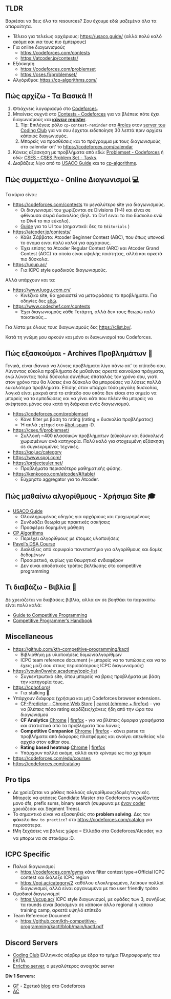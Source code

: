 ## **TLDR**

Βαριέσαι να δεις όλα τα resources? Σου έχουμε εδώ μαζεμένα όλα τα απαραίτητα.

- Τέλειο για τελείως αρχάριους: https://usaco.guide/  (αλλά πολύ καλό ακόμα και για τους πιο έμπειρους)
- Για online διαγωνισμούς
    - https://codeforces.com/contests
    - https://atcoder.jp/contests/
- Εξάσκηση
    - https://codeforces.com/problemset
    - https://cses.fi/problemset/
- Αλγόριθμοι: https://cp-algorithms.com/

## Πώς αρχίζω - Τα Βασικά ‼️

1. Φτιάχνεις λογαριασμό στο [Codeforces](https://codeforces.com/).
2. Μπαίνεις συχνά στο [Contests - Codeforces](https://codeforces.com/contests) για να βλέπεις πότε έχει διαγωνισμούς και [**κάνεις register**](https://discord.com/channels/1301938669128515584/1301942383168196710/1418968155627458571).
    1. Tip: Επιλέγεις ρόλο `cp-contest-reminder` στο [#roles](https://discord.com/channels/1301938669128515584/1375385323084972074) στον [server του Coding Club](https://discord.gg/z4FRnBQWKD)  για να σου έρχεται ειδοποίηση 30 λεπτά πριν αρχίσει κάποιος διαγωνισμός.
    2. Μπορείς να προσθέσεις και το πρόγραμμα με τους διαγωνισμούς στο calendar απ’ το https://codeforces.com/calendar
3. Κάνεις εξάσκηση με προβλήματα από εδώ: [Problemset - Codeforces](https://codeforces.com/problemset) ή εδώ: [CSES - CSES Problem Set - Tasks](https://cses.fi/problemset/).
4. Διαβάζεις λίγο από το [USACO Guide](https://usaco.guide) και το [cp-algorithms](https://cp-algorithms.com/).


## Πώς συμμετέχω - Οnline Διαγωνισμοί 💻

Τα κύρια είναι:

- https://codeforces.com/contests  το μεγαλύτερο site για διαγωνισμούς.
    - Οι διαγωνισμοί του χωρίζονται σε Divisions (1-4) και είναι σε φθίνουσα σειρά δυσκολίας (δηλ. το Div1 ειναι το πιο δύσκολο ενώ το Div4 το πιο εύκολο).
    - [Guide](https://codeforces.com/blog/entry/99660) για το UI του (σημαντικό: δες το `Editorials` )
- https://atcoder.jp/contests/
    - Κάθε Σάββατο: Atcoder Beginner Contest (ABC), που όπως υπονοεί το όνομα ειναι πολύ καλοί για αρχάριους.
    - Έχει επίσης τα Atcoder Regular Contest (ARC) και Atcoder Grand Contest (AGC) τα οποία είναι υψηλής ποιότητας, αλλά και αρκετά πιο δύσκολα.
- https://ucup.ac/
    - Για ICPC style ομαδικούς διαγωνισμούς.

Αλλά υπάρχουν και τα: 

- https://www.luogu.com.cn/
    - Κινέζικο site, θα χρειαστεί να μεταφράσεις τα προβλήματα. Για οδηγίες δες [εδώ](https://codeforces.com/blog/entry/131261).
- https://www.codechef.com/contests
    - Έχει διαγωνισμούς κάθε Τετάρτη, αλλά δεν τους θεωρώ πολύ ποιοτικούς…

Για λίστα με όλους τους διαγωνισμούς δες https://clist.by/.

Κατά τη γνώμη μου αρκούν και μόνο οι διαγωνισμοί του Codeforces.

## Πώς εξασκoύμαι - Archives Προβλημάτων 💪

Γενικά, είναι ιδανικό να λύνεις προβλήματα λίγο πάνω απ’ το επίπεδο σου. Λύνοντας εύκολα προβλήματα δε μαθαίνεις αρκετά καινούρια πράγματα, ενώ λύνοντας πολύ δύσκολα συνήθως σπαταλάς τον χρόνο σου, γιατί στον χρόνο που θα λύσεις ένα δύσκολο θα μπορούσες να λύσεις πολλά ευκολότερα προβλήματα. Επίσης όταν υπάρχει τόσο μεγάλη δυσκολία, λογικά είναι μακριά από το επίπεδο σου οπότε δεν είσαι στο σημείο να μπορείς να το εμπεδώσεις και να γίνει κάτι που πλέον θα μπορείς να σκέφτεσαι μόνος σου κατά τη διάρκεια ενός διαγωνισμού.

- https://codeforces.com/problemset
    - Κάνε filter με βάση το rating (rating = δυσκολία προβλήματος)
    - Ή απλά `;gitgud` στο [#bot-spam](https://discord.com/channels/1301938669128515584/1373617655843524638) :D.
- https://cses.fi/problemset/
    - Συλλογή ~400 κλασσικών προβλήματων (εύκολων και δύσκολων) χωρισμένων ανά κατηγορία. Πολύ καλό για στοχευμένη εξάσκηση σε συγκεκριμένες τεχνικές.
- https://qoj.ac/category
- https://www.spoj.com/
- https://projecteuler.net/
    - Προβλήματα περισσότερο μαθηματικής φύσης.
- https://kenkoooo.com/atcoder/#/table/
    - Εύχρηστο aggregator για το Αtcoder.

## Πώς μαθαίνω αλγορίθμους - Χρήσιμα Site 🎓

- [USACO Guide](https://usaco.guide)
    - Ολοκληρωμένος οδηγός για αρχάριους και προχωρημένους
    - Συνδυάζει θεωρία με πρακτικές ασκήσεις
    - Προσφέρει δομημένη μάθηση
- [CP Algorithms](https://cp-algorithms.com)
    - Περιέχει αλγορίθμους με έτοιμες υλοποιήσεις
- [Pavel's DSA Course](https://youtube.com/playlist?list=PLrS21S1jm43igE57Ye_edwds_iL7ZOAG4&si=Z3DLvATT-NSFhzza)
    - Διαλέξεις από κορυφαίο πανεπιστήμιο για αλγορίθμους και δομές δεδομένων
    - Προαιρετικό, κυρίως για θεωρητικό ενδιαφέρον
    - Δεν είναι αποδοτικός τρόπος βελτίωσης στο competitive programming

## Τι διαβάζω - Βιβλία 📔

Δε χρειάζεται να διαβάσεις βιβλία, αλλά αν σε βοηθάει τα παρακάτω είναι πολύ καλά:

- [Guide to Competitive Programming](https://duoblogger.github.io/assets/pdf/memonvyftw/guide-t-cp.pdf)
- [Competitive Programmer’s Handbook](https://cses.fi/book/book.pdf)

## Miscellaneous

- https://github.com/kth-competitive-programming/kactl
    - Βιβλιοθήκη με υλοποιήσεις δομών/αλγορίθμων
    - ICPC team reference document (= μπορείς να το τυπώσεις και να το έχεις μαζί σου στους περισσότερους ICPC διαγωνισμούς)
- https://youkn0wwho.academy/topic-list
    - Συγκεντρωτικό site, όπου μπορείς να βρεις προβλήματα με βάση την κατηγορία τους.
- https://cphof.org/
    - Για stalking 🧐.
- Υπάρχουν διάφορα (χρήσιμα και μη) Codeforces browser extensions.
    - [CF-Predictor - Chrome Web Store](https://chromewebstore.google.com/detail/cf-predictor/ocfloejijfhhkkdmheodbaanephbnfhn) | [carrot (chrome + firefox)](https://github.com/meooow25/carrot) - για να βλέπεις πόσο rating κερδίζεις/χάνεις ήδη από την ώρα του διαγωνισμού
    - **CF Analytics** [Chrome](https://chromewebstore.google.com/detail/cf-analytics/hhljbjodjdbjbggddjaidojnlmaobcpo) |  [firefox](https://addons.mozilla.org/en-US/firefox/addon/cf-analytics/?utm_source=addons.mozilla.org&utm_medium=referral&utm_content=search) - για να βλέπεις όμορφα γραφήματα και στατιστικά από τα προβλήματα που λύνεις
    - **Competitive Companion**  [Chrome](https://chromewebstore.google.com/detail/competitive-companion/cjnmckjndlpiamhfimnnjmnckgghkjbl) | [firefox](https://addons.mozilla.org/en-US/firefox/addon/competitive-companion/) - κάνει parse τα προβλήματα από διάφορες πλατφόρμες και ανοίγει απευθείας νέο αρχείο στον editor σου.
    - **Rating based heatmap**  [Chrome](https://addons.mozilla.org/en-US/firefox/addon/cf-rating-based-heatmap/) | [firefox](https://chromewebstore.google.com/detail/codeforces-rating-based-h/heajdhmohlobjebkgkpdomkaihaghkgb)
    - Υπάρχουν πολλά ακόμη, αλλά αυτά κρίναμε ως πιο χρήσιμα
- https://codeforces.com/edu/courses
- https://codeforces.com/catalog

## Pro tips

- Δε χρείαζεται να μάθεις πολλούς αλγορίθμους/δομές/τεχνικές. Μπορείς να φτάσεις Candidate Master στο Codeforces γνωρίζοντας μονο dfs, prefix sums, binary search (συμφωνα με [έναν coder](https://codeforces.com/profile/coder3000) χρειάζεσαι και Segment Trees).
- Το σημαντικό είναι να εξασκηθείς στο **problem solving**. Δες τον φάκελο `How to practice?` στο https://codeforces.com/catalog για περισσότερα.
- ❗Μη ξεχάσεις να βάλεις χώρα = Ελλάδα στα Codeforces/Atcoder, για να μπορω να σε στοκάρω :D.

## ICPC Specific

- Παλιοί διαγωνισμοί
    - https://codeforces.com/gyms κάνε filter contest type→Official ICPC contest και διάλεξε ICPC region
    - https://qoj.ac/category/2 καθόλου ολοκληρωμένο, λείπουν πολλοί διαγωνισμοί, αλλά είναι οργανωμένα με πιο user friendly τρόπο
- Ομαδικοί διαγωνισμοί
    - https://ucup.ac/ ICPC style διαγωνισμοί, με ομάδες των 3, συνήθως τα rounds είναι βασισμένα σε κάποιον άλλο regional ή κάποιο training camp, αρκετά υψηλό επίπεδο
- Team Reference Document
    - https://github.com/kth-competitive-programming/kactl/blob/main/kactl.pdf
    

## Discord Servers

- [Coding Club](https://discord.gg/z4FRnBQWKD) Ελληνικός σέρβερ με έδρα το τμήμα Πληροφορικής του ΕΚΠΑ.
- [Errictho server](https://discord.com/invite/YWb3Bmg), ο μεγαλύτερος ανοιχτός server

**Div 1 Servers:**

- [GF](https://discord.com/invite/sTk4khgmSd) - Σχετικό [blog](https://codeforces.com/blog/entry/145423) στο Codeforces
- [AC](https://discordapp.com/invite/2CJ6qvY)